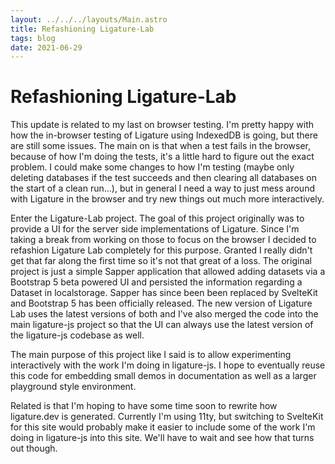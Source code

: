 ```yaml
---
layout: ../../../layouts/Main.astro
title: Refashioning Ligature-Lab
tags: blog
date: 2021-06-29
---
```


# Refashioning Ligature-Lab

This update is related to my last on browser testing.
I'm pretty happy with how the in-browser testing of Ligature using IndexedDB is going,
but there are still some issues.
The main on is that when a test fails in the browser, because of how I'm doing the tests,
it's a little hard to figure out the exact problem.
I could make some changes to how I'm testing
(maybe only deleting databases if the test succeeds and then clearing all databases on the start of a clean run...),
but in general I need a way to just mess around with Ligature in the browser and try new things out much more interactively.

Enter the Ligature-Lab project.
The goal of this project originally was to provide a UI for the server side implementations of Ligature.
Since I'm taking a break from working on those to focus on the browser I decided to refashion Ligature Lab completely for this purpose.
Granted I really didn't get that far along the first time so it's not that great of a loss.
The original project is just a simple Sapper application that allowed adding datasets via a Bootstrap 5 beta powered UI
and persisted the information regarding a Dataset in localstorage.
Sapper has since been been replaced by SvelteKit and Bootstrap 5 has been officially released.
The new version of Ligature Lab uses the latest versions of both and I've also merged the code into the main ligature-js project
so that the UI can always use the latest version of the ligature-js codebase as well.

The main purpose of this project like I said is to allow experimenting interactively with the work I'm doing in ligature-js.
I hope to eventually reuse this code for embedding small demos in documentation as well as a larger playground style environment.

Related is that I'm hoping to have some time soon to rewrite how ligature.dev is generated.
Currently I'm using 11ty, but switching to SvelteKit for this site would probably make it easier to include
some of the work I'm doing in ligature-js into this site.
We'll have to wait and see how that turns out though.
